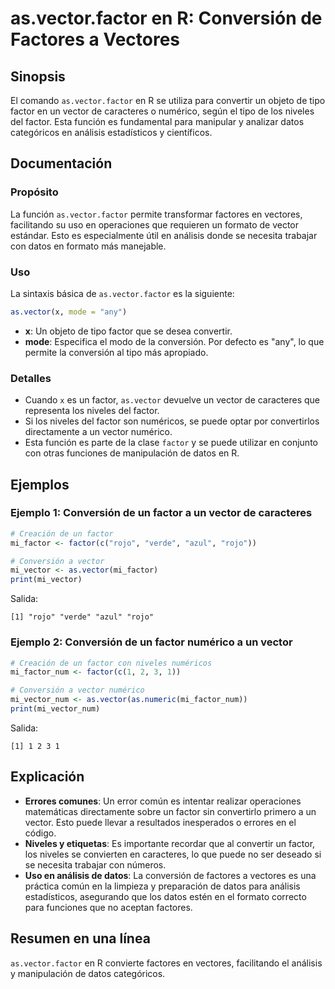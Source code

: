 <!--
Meta Description: # as.vector.factor en R: Conversión de Factores a Vectores ## Sinopsis El comando `as.vector.factor` en R se utiliza para convertir un objeto de tipo ...
Meta Keywords: factor, vector, conversión, que, datos
-->

# as.vector.factor en R: Conversión de Factores a Vectores

## Sinopsis
El comando `as.vector.factor` en R se utiliza para convertir un objeto de tipo factor en un vector de caracteres o numérico, según el tipo de los niveles del factor. Esta función es fundamental para manipular y analizar datos categóricos en análisis estadísticos y científicos.

## Documentación
### Propósito
La función `as.vector.factor` permite transformar factores en vectores, facilitando su uso en operaciones que requieren un formato de vector estándar. Esto es especialmente útil en análisis donde se necesita trabajar con datos en formato más manejable.

### Uso
La sintaxis básica de `as.vector.factor` es la siguiente:

```R
as.vector(x, mode = "any")
```

- **x**: Un objeto de tipo factor que se desea convertir.
- **mode**: Especifica el modo de la conversión. Por defecto es "any", lo que permite la conversión al tipo más apropiado.

### Detalles
- Cuando `x` es un factor, `as.vector` devuelve un vector de caracteres que representa los niveles del factor.
- Si los niveles del factor son numéricos, se puede optar por convertirlos directamente a un vector numérico.
- Esta función es parte de la clase `factor` y se puede utilizar en conjunto con otras funciones de manipulación de datos en R.

## Ejemplos
### Ejemplo 1: Conversión de un factor a un vector de caracteres
```R
# Creación de un factor
mi_factor <- factor(c("rojo", "verde", "azul", "rojo"))

# Conversión a vector
mi_vector <- as.vector(mi_factor)
print(mi_vector)
```
Salida:
```
[1] "rojo" "verde" "azul" "rojo"
```

### Ejemplo 2: Conversión de un factor numérico a un vector
```R
# Creación de un factor con niveles numéricos
mi_factor_num <- factor(c(1, 2, 3, 1))

# Conversión a vector numérico
mi_vector_num <- as.vector(as.numeric(mi_factor_num))
print(mi_vector_num)
```
Salida:
```
[1] 1 2 3 1
```

## Explicación
- **Errores comunes**: Un error común es intentar realizar operaciones matemáticas directamente sobre un factor sin convertirlo primero a un vector. Esto puede llevar a resultados inesperados o errores en el código.
- **Niveles y etiquetas**: Es importante recordar que al convertir un factor, los niveles se convierten en caracteres, lo que puede no ser deseado si se necesita trabajar con números.
- **Uso en análisis de datos**: La conversión de factores a vectores es una práctica común en la limpieza y preparación de datos para análisis estadísticos, asegurando que los datos estén en el formato correcto para funciones que no aceptan factores.

## Resumen en una línea
`as.vector.factor` en R convierte factores en vectores, facilitando el análisis y manipulación de datos categóricos.